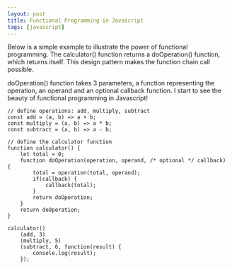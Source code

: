 ```yaml
---
layout: post
title: Functional Programming in Javascript
tags: [javascript]
---
```


Below is a simple example to illustrate the power of functional programming. The calculator() function returns a doOperation() function, which returns itself. This design pattern makes the function chain call possible.

doOperation() function takes 3 parameters, a function representing the operation, an operand and an optional callback function. I start to see the beauty of functional programming in Javascript!

```
// define operations: add, multiply, subtract
const add = (a, b) => a + b;
const multiply = (a, b) => a * b;
const subtract = (a, b) => a - b;

// define the calculator function
function calculator() {
    let total = 0;
    function doOperation(operation, operand, /* optional */ callback) {
        total = operation(total, operand);
        if(callback) {
            callback(total);
        }
        return doOperation;
    }
    return doOperation;
}

calculator()
    (add, 3)
    (multiply, 5)
    (subtract, 6, function(result) {
        console.log(result);
    });
```